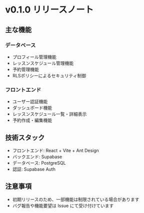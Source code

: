 # v0.1.0 リリースノート

## 主な機能

### データベース
- プロフィール管理機能
- レッスンスケジュール管理機能
- 予約管理機能
- RLSポリシーによるセキュリティ制御

### フロントエンド
- ユーザー認証機能
- ダッシュボード機能
- レッスンスケジュール一覧・詳細表示
- 予約作成・編集機能

## 技術スタック
- フロントエンド: React + Vite + Ant Design
- バックエンド: Supabase
- データベース: PostgreSQL
- 認証: Supabase Auth

## 注意事項
- 初期リリースのため、一部機能は制限されている場合があります
- バグ報告や機能要望は Issue にて受け付けています
